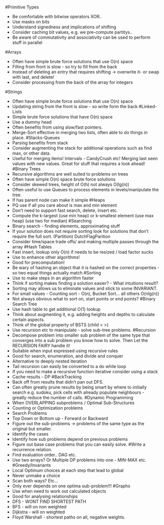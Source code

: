 
#Primitive Types
-	Be comfortable with bitwise operators XOR..
-	Use masks on bits
-	Understand signedness and implications of shifting
-	Consider caching bit values, e.g. we pre-compute partitys..
-	Be aware of commutativity and associativity can be used to perform stuff in parallel

#Arrays
-	Often have simple brute force solutions that use O(n) space
-	Filling from front is slow - so try to fill from the back
-	Instead of deleting an entry that requires shifting -> overwrite it- or swap with last, and delete!
-	Consider processing from the back of the array for integers

#Strings
-	Often have simple brute force solutions that use O(n) space
-	Updating string from the front is slow - so write form the back
#Linked-Lists
-	Simple brute force solutions that have O(n) space
-	Use a dummy head 
-	Often benefits from using slow/fast pointers.
-	Merge-Sort effective in merging two lists, often able to do things in place.
#Stacks-Queues
-	Parsing benefits from stack
-	Consider augmenting the stack for additional operations such as find max, or other data.
-	Useful for merging items! Intervals - CandyCrush etc! Merging last seen values with new values. Great for stuff that requires a look ahead!
#Binary Trees
-	Recursive algorithms are well suited to problems on trees
-	Often have simple O(n) space brute force solutions
-	Consider skewed trees, height of O(h) not always O(lg(n))
-	Often useful to use Queues to process elements in levels/manipulate the tree.
-	If has parent node can make it simple
#Heaps
-	PQ use if all you care about is max and min element
-	Don’t need to support fast search, delete, insert etc.
-	Compute the k-largest (use min heap) or k-smallest element (use max heap) (use two for median)
#Searching
-	Binary search - finding elements, approximating stuff
-	If your solution does not require sorting look for solutions that don’t require the full sort. (Partition) DutchFlagParition
-	Consider time/space trade offs/ and making multiple passes through the array
#Hash Tables
-	Fast insert, lookup only O(n) if needs to be resized / load factor sucks
-	Use to enhance other algorithms!
-	Good for precomputation!
-	Be wary of hashing an object that it is hashed on the correct properties - so two equal things actually match
#Sorting
-	Use to make steps in an algorithm faster
-	Think if sorting makes finding a solution easier? - What intuitions result?
-	Sorting may allows us to eliminate values and stick to some INVARIANT.
-	For small values - Counting sort - O(n), Bucket Sort... all others O(nlg(n))
-	Not always obvious what to sort on, start points or end points?
#Binary Search Tree
-	Use hash table to get additional O(1) lookup
-	Think about augmenting it, e.g. adding heights and depths to calculate certain aspects.
-	Think of the global property of BSTS (child < >)
-	Use recursion etc to manipulate - solve sub-tree problems.
#Recursion
-	Decompose problem into smaller sub problem of the same type that converges into a sub problem you know how to solve. Then Let the RECURSION FAIRY handle it!
-	Suitable when input expressed using recursive rules
-	Good for search, enumeration, and divide and conquer
-	Alternative to deeply nested iteration
-	Tail recursion can easily be converted to a do while loop
-	If you need to make a recursive function iterative consider using a stack
-	Cache results - DP
#BackTracking
-	Back off from results that didn’t pan out DFS.
-	Can often greatly prune results by being smart by where to initially search e.g. sudoku, pick cells with already populate neighbours - greatly reduce the number of calls.
#Dynamic Programming
-	When OVERLAPPING subproblems / Optimal Sub-Structures
-	Counting or Optimization problems
-	Search Problems
-	Top Down or Bottom up - Forward or Backward
-	Figure out the sub-problems -> problems of the same type as the original but smaller.
-	Identify the cases
-	Identify how sub problems depend on previous problems
-	Figure out base case problems that you can easily solve.
#Write a recurrence relation.
-	Find evaluation order.. DAG etc.
-	Use two arrays? Or Multiple DP problems into one - MIN-MAX etc.
#Greedy/Invariants
-	Local Optimum choices at each step that lead to global
-	Never unmake a choice
-	Scan both ways? Etc…
-	Only ever depends on one optima sub-problem!!!
#Graphs
-	Use when need to work out calculated objects
-	Good for analysing relationships
-	DFS - WONT FIND SHORTEST PATH
-	BFS - will on non weighted
-	Dijkstra - will on weighted
-	Floyd Warshall - shortest paths on all, negative weights.
